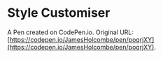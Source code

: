 # Style Customiser

A Pen created on CodePen.io. Original URL: [https://codepen.io/JamesHolcombe/pen/poqrjXY](https://codepen.io/JamesHolcombe/pen/poqrjXY).

